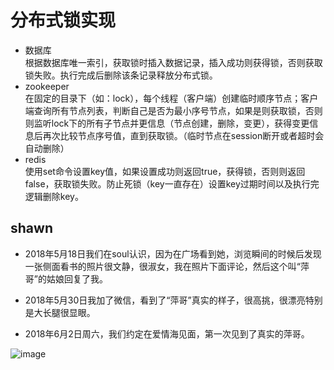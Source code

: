 # 分布式锁实现
* 数据库   
根据数据库唯一索引，获取锁时插入数据记录，插入成功则获得锁，否则获取锁失败。执行完成后删除该条记录释放分布式锁。
* zookeeper   
在固定的目录下（如：lock），每个线程（客户端）创建临时顺序节点；客户端查询所有节点列表，判断自己是否为最小序号节点，如果是则获取锁，否则则监听lock下的所有子节点并更信息（节点创建，删除，变更），获得变更信息后再次比较节点序号值，直到获取锁。（临时节点在session断开或者超时会自动删除）
* redis   
使用set命令设置key值，如果设置成功则返回true，获得锁，否则则返回false，获取锁失败。防止死锁（key一直存在）设置key过期时间以及执行完逻辑删除key。

## shawn
* 2018年5月18日我们在soul认识，因为在广场看到她，浏览瞬间的时候后发现一张侧面看书的照片很文静，很淑女，我在照片下面评论，然后这个叫“萍哥”的姑娘回复了我。 
  
* 2018年5月30日我加了微信，看到了“萍哥”真实的样子，很高挑，很漂亮特别是大长腿很显眼。  
 
* 2018年6月2日周六，我们约定在爱情海见面，第一次见到了真实的萍哥。   

![image](https://github.com/shawnHsx/shawnHsx.github.io/raw/master/images/soul0.jpeg)

